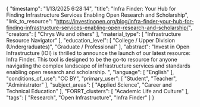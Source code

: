 {
    "timestamp": "1/13/2025 6:28:14",
    "title": "Infra Finder: Your Hub for Finding Infrastructure Services Enabling Open Research and Scholarship",
    "link_to_resource": "https://investinopen.org/blog/infra-finder-your-hub-for-finding-infrastructure-services-enabling-open-research-and-scholarship/",
    "creators": [
        "Chrys Wu and others"
    ],
    "material_type": [
        "Infrastructure Resource Navigator"
    ],
    "education_level": [
        "College / Upper Division (Undergraduates)",
        "Graduate / Professional"
    ],
    "abstract": "Invest in Open Infrastructure (IOI) is thrilled to announce the launch of our latest resource: Infra Finder. This tool is designed to be the go-to resource for anyone navigating the complex landscape of infrastructure services and standards enabling open research and scholarship. ",
    "language": [
        "English"
    ],
    "conditions_of_use": "CC BY",
    "primary_user": [
        "Student",
        "Teacher",
        "Administrator"
    ],
    "subject_areas": [
        "Applied Science",
        "Career and Technical Education"
    ],
    "FORRT_clusters": [
        "Academic Life and Culture"
    ],
    "tags": [
        "Research",
        "Open Infrastructure",
        "Infra Finder"
    ]
}